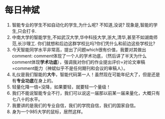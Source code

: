 # 每日神斌

1. 智能专业的学生不如自动化的学生,为什么呢?
   不知道,没说?
   现象是,智能的学生,只会打卡.
2. 中南大学的智能学生,不如武汉大学,华中科技大学,浙大,清华,甚至不如湖南师范,长沙理工.
   你们就想和后边这群学校比吗?你们凭什么和前边这些学校比?
3. 今天智能同学水平非常高，提出了问题which很有价值，我要对其做出comment: comment体现了一个人的学术功底，（然后讲了半天为什么comment体现**学术功底**），强调我对你们的作业提出评价=对论文审稿=comment能力（神斌似乎不是任何期刊和会议的审稿人）。
4. 礼仪是我们智能的**大牛**，智能代码第一人！虽然现在可能年纪大了，但是还是有**专业功底**在身上的。
5. 轻量化降一倍=没降，如果要轻，就要轻一个量级！
6. 我们不能说智能专业不行，我们可以说这一届那以前某一届来量化，大概只有七八十的水平。
7. 我要讲的是我们的专业自信，我们的学院自信，我们的国家自信。
8. 身为一个985大学的鼠标，居然这样。